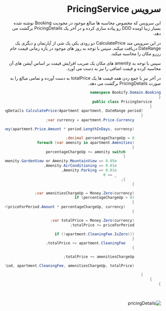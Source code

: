 <div dir="rtl">

# سرویس PricingService

این سرویس که مخصوص محاسبه ها مبالغ موجود در مجودیت Booking نوشته شده بسیار زیبا اومده DDD رو پیاده سازی کرده و در آخر یک PricingDetails برگشت می دهد.

در این سرویس متد CalculatePrice  دو رودی یکی یک شی از آپارتمان و دیگری یک DateRange دریافت میکند. سپس با توجه به روز های موجود در بازه زمانی قیمت خام رزرو مکان را محاسبه میکند.

سپس با توجه به amenity های مکان یک ضریب افزایش قیمت بر اساس آپشن های آن محاسبه کرده و قیمت اضافی را نیز به دست می آورد.

در آخر نیز با جمع زدن همه قیمت ها یک totalPrice به دست آورده و تمامی مبالغ را به صورت PricingDetails برگشت می دهد.


```csharp
namespace Bookify.Domain.Booking
{
    public class PricingService
    {
        public PricingDetails CalculatePrice(Apartment apartment, DateRange period)
        {
            var currency = apartment.Price.Currency;

            var priceForPeriod = new Money(apartment.Price.Amount * period.LengthInDays, currency);

            decimal percentageChargeUp = 0;
            foreach (var amenity in apartment.Amenities)
            {
                percentageChargeUp += amenity switch
                {
                    Amenity.GardenView or Amenity.MountainView => 0.05m,
                    Amenity.AirConditioning => 0.01m,
                    Amenity.Parking => 0.01m,
                    _ => 0
                };
            }

            var amenitiesChargeUp = Money.Zero(currency);
            if (percentageChargeUp > 0)
            {
                amenitiesChargeUp = new Money(priceForPeriod.Amount * percentageChargeUp, currency);
            }

            var totalPrice = Money.Zero(currency);
            totalPrice += priceForPeriod;

            if (!apartment.CleaningFee.IsZero())
            {
                totalPrice += apartment.CleaningFee;
            }

            totalPrice += amenitiesChargeUp;

            return new PricingDetails(priceForPeriod, apartment.CleaningFee, amenitiesChargeUp, totalPrice);

        }
    }
}
```
<br>

![pricingDetails](/images/pricingDetails.png)

</div>